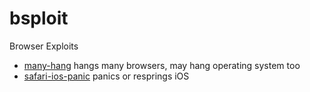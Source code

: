 # bsploit

Browser Exploits

- [many-hang](many-hang/hang.html) hangs many browsers, may hang operating system too
- [safari-ios-panic](safari-ios-panic/crash.html) panics or resprings iOS